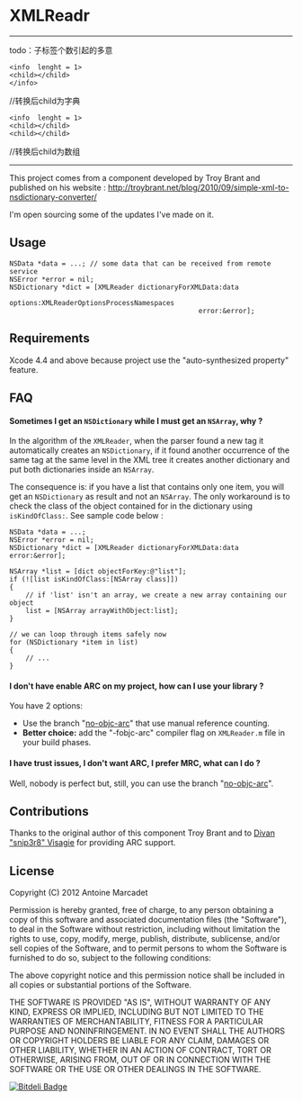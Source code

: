 # XMLReadr

----------------------------
todo：子标签个数引起的多意



	<info  lenght = 1>
	<child></child>
	</info>
//转换后child为字典

	<info  lenght = 1>
	<child></child>
	<child></child>

</info>
//转换后child为数组








----------------------------


This project comes from a component developed by Troy Brant and published on his website : http://troybrant.net/blog/2010/09/simple-xml-to-nsdictionary-converter/

I'm open sourcing some of the updates I've made on it.


## Usage

	NSData *data = ...; // some data that can be received from remote service
	NSError *error = nil;
	NSDictionary *dict = [XMLReader dictionaryForXMLData:data 
	                                             options:XMLReaderOptionsProcessNamespaces 
	                                               error:&error];


## Requirements

Xcode 4.4 and above because project use the "auto-synthesized property" feature.


## FAQ

#### Sometimes I get an `NSDictionary` while I must get an `NSArray`, why ?

In the algorithm of the `XMLReader`, when the parser found a new tag it automatically creates an `NSDictionary`, if it found another occurrence of the same tag at the same level in the XML tree it creates another dictionary and put both dictionaries inside an `NSArray`. 

The consequence is: if you have a list that contains only one item, you will get an `NSDictionary` as result and not an `NSArray`. 
The only workaround is to check the class of the object contained for in the dictionary using `isKindOfClass:`. See sample code below :
	
	NSData *data = ...;
	NSError *error = nil;
	NSDictionary *dict = [XMLReader dictionaryForXMLData:data error:&error];
	
	NSArray *list = [dict objectForKey:@"list"];
	if (![list isKindOfClass:[NSArray class]])
	{
		// if 'list' isn't an array, we create a new array containing our object
		list = [NSArray arrayWithObject:list];
	}
	
	// we can loop through items safely now
	for (NSDictionary *item in list)
	{
		// ...
	}
	                                           

#### I don't have enable ARC on my project, how can I use your library ?

You have 2 options: 

* Use the branch "[no-objc-arc](https://github.com/amarcadet/XMLReader/tree/no-objc-arc)" that use manual reference counting.
* **Better choice:** add the "-fobjc-arc" compiler flag on `XMLReader.m` file in your build phases.

#### I have trust issues, I don't want ARC, I prefer MRC, what can I do ?

Well, nobody is perfect but, still, you can use the branch "[no-objc-arc](https://github.com/amarcadet/XMLReader/tree/no-objc-arc)".


## Contributions

Thanks to the original author of this component Troy Brant and to [Divan "snip3r8" Visagie](https://github.com/snip3r8) for providing ARC support.


## License

Copyright (C) 2012 Antoine Marcadet

Permission is hereby granted, free of charge, to any person obtaining a copy of this software and associated documentation files (the "Software"), to deal in the Software without restriction, including without limitation the rights to use, copy, modify, merge, publish, distribute, sublicense, and/or sell copies of the Software, and to permit persons to whom the Software is furnished to do so, subject to the following conditions:

The above copyright notice and this permission notice shall be included in all copies or substantial portions of the Software.

THE SOFTWARE IS PROVIDED "AS IS", WITHOUT WARRANTY OF ANY KIND, EXPRESS OR IMPLIED, INCLUDING BUT NOT LIMITED TO THE WARRANTIES OF MERCHANTABILITY, FITNESS FOR A PARTICULAR PURPOSE AND NONINFRINGEMENT. IN NO EVENT SHALL THE AUTHORS OR COPYRIGHT HOLDERS BE LIABLE FOR ANY CLAIM, DAMAGES OR OTHER LIABILITY, WHETHER IN AN ACTION OF CONTRACT, TORT OR OTHERWISE, ARISING FROM, OUT OF OR IN CONNECTION WITH THE SOFTWARE OR THE USE OR OTHER DEALINGS IN THE SOFTWARE.

[![Bitdeli Badge](https://d2weczhvl823v0.cloudfront.net/amarcadet/XMLReader/trend.png)](https://bitdeli.com/free "Bitdeli Badge")

